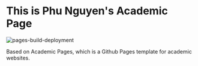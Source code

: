 
# This is Phu Nguyen's Academic Page 

![pages-build-deployment](https://github.com/academicpages/academicpages.github.io/actions/workflows/pages/pages-build-deployment/badge.svg)

Based on Academic Pages, which is a Github Pages template for academic websites.
